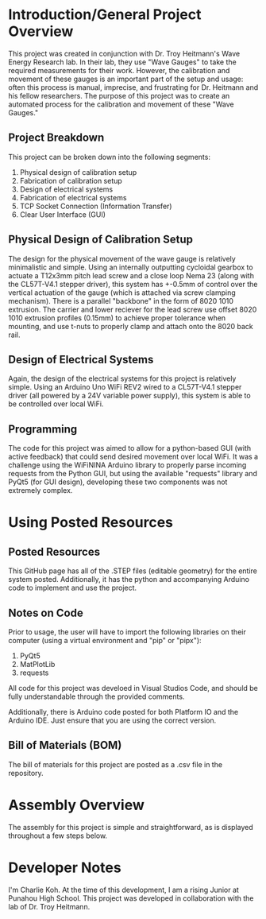 # Introduction/General Project Overview

This project was created in conjunction with Dr. Troy Heitmann's Wave Energy Research lab. In their lab, they use "Wave Gauges" to take the required measurements for their work. However, the calibration and movement of these gauges is an important part of the setup and usage: often this process is manual, imprecise, and frustrating for Dr. Heitmann and his fellow researchers. The purpose of this project was to create an automated process for the calibration and movement of these "Wave Gauges." 

## Project Breakdown

This project can be broken down into the following segments:

1. Physical design of calibration setup
2. Fabrication of calibration setup
3. Design of electrical systems
4. Fabrication of electrical systems
5. TCP Socket Connection (Information Transfer)
6. Clear User Interface (GUI)

## Physical Design of Calibration Setup

The design for the physical movement of the wave gauge is relatively minimalistic and simple. Using an internally outputting cycloidal gearbox to actuate a T12x3mm pitch lead screw and a close loop Nema 23 (along with the CL57T-V4.1 stepper driver), this system has +-0.5mm of control over the vertical actuation of the gauge (which is attached via screw clamping mechanism). There is a parallel "backbone" in the form of 8020 1010 extrusion. The carrier and lower reciever for the lead screw use offset 8020 1010 extrusion profiles (0.15mm) to achieve proper tolerance when mounting, and use t-nuts to properly clamp and attach onto the 8020 back rail. 

## Design of Electrical Systems

Again, the design of the electrical systems for this project is relatively simple. Using an Arduino Uno WiFi REV2 wired to a CL57T-V4.1 stepper driver (all powered by a 24V variable power supply), this system is able to be controlled over local WiFi.

## Programming

The code for this project was aimed to allow for a python-based GUI (with active feedback) that could send desired movement over local WiFi. It was a challenge using the WiFiNINA Arduino library to properly parse incoming requests from the Python GUI, but using the available "requests" library and PyQt5 (for GUI design), developing these two components was not extremely complex.

# Using Posted Resources

## Posted Resources

This GitHub page has all of the .STEP files (editable geometry) for the entire system posted. Additionally, it has the python and accompanying Arduino code to implement and use the project.

## Notes on Code

Prior to usage, the user will have to import the following libraries on their computer (using a virtual environment and "pip" or "pipx"):

1. PyQt5
2. MatPlotLib
3. requests

All code for this project was develoed in Visual Studios Code, and should be fully understandable through the provided comments. 

Additionally, there is Arduino code posted for both Platform IO and the Arduino IDE. Just ensure that you are using the correct version. 

## Bill of Materials (BOM)

The bill of materials for this project are posted as a .csv file in the repository. 

# Assembly Overview

The assembly for this project is simple and straightforward, as is displayed throughout a few steps below.



# Developer Notes

I'm Charlie Koh. At the time of this development, I am a rising Junior at Punahou High School. This project was developed in collaboration with the lab of Dr. Troy Heitmann.